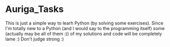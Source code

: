 # Auriga_Tasks
This is just a simple way to learh Python (by solving some exercises).
Since I'm totally new to a Python (and I would say to the programming itself) some (actually may be all of them :)) of my solutions and code will be completely lame :)
Don't judge strong :)
